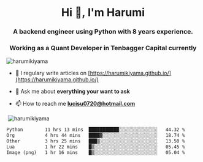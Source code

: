 <h1 align="center">Hi 👋, I'm Harumi</h1>
<h3 align="center">A backend engineer using <b>Python</b> with 8 years experience.</h3>
<h3 align="center">Working as a Quant Developer in <b>Tenbagger Capital</b> currently</h3>

<p align="left"> <img src="https://komarev.com/ghpvc/?username=harumikiyama" alt="harumikiyama" /> </p>


- 📝 I regulary write articles on [https://harumikiyama.github.io/](https://harumikiyama.github.io/)

- 💬 Ask me about **everything your want to ask**

- 📫 How to reach me **lucisu0720@hotmail.com**

<p>&nbsp;<img align="center" src="https://github-readme-stats.vercel.app/api?username=harumikiyama&show_icons=true" alt="harumikiyama" /></p>


<!--START_SECTION:waka-->

```txt
Python        11 hrs 13 mins  ███████████░░░░░░░░░░░░░░   44.32 %
Org           4 hrs 44 mins   ████▓░░░░░░░░░░░░░░░░░░░░   18.74 %
Other         3 hrs 25 mins   ███▒░░░░░░░░░░░░░░░░░░░░░   13.50 %
Lua           1 hr 22 mins    █▒░░░░░░░░░░░░░░░░░░░░░░░   05.45 %
Image (png)   1 hr 16 mins    █▒░░░░░░░░░░░░░░░░░░░░░░░   05.04 %
```

<!--END_SECTION:waka-->
